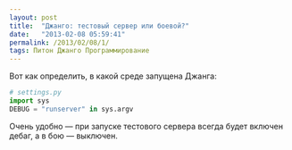 ```yaml
---
layout: post
title:  "Джанго: тестовый сервер или боевой?"
date:   "2013-02-08 05:59:41"
permalink: /2013/02/08/1/
tags: Питон Джанго Программирование
---
```


Вот как определить, в какой среде запущена Джанга:

~~~ python
# settings.py
import sys
DEBUG = "runserver" in sys.argv
~~~

Очень удобно — при запуске тестового сервера всегда будет включен
дебаг, а в бою — выключен.
